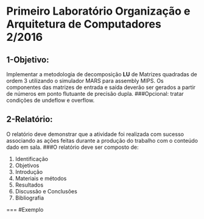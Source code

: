 # Primeiro Laboratório Organização e Arquitetura de Computadores 2/2016


## 1-Objetivo:
Implementar a metodologia de decomposição **LU** de Matrizes quadradas de ordem 3 utilizando o simulador MARS para assembly MIPS. Os componentes das matrizes de entrada e saída deverão ser gerados a partir de números em ponto flutuante de precisão dupla.
###Opcional: tratar condições de undeflow e overflow.
## 2-Relatório:
O relatório deve demonstrar que a atividade foi realizada com sucesso associando as ações feitas durante a produção do trabalho com o conteúdo dado em sala.
###O relatório deve ser composto de:
1. Identificação
2. Objetivos
3. Introdução
4. Materiais e métodos
5. Resultados
6. Discussão e Conclusões
7. Bibliografia

===
#Exemplo
